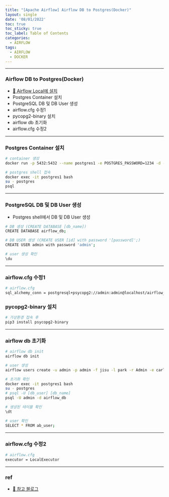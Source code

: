 ```yaml
---
title: "[Apache Airflow] Airflow DB to Postgres(Docker)"
layout: single
date: '08/01/2022'
toc: true
toc_sticky: true
toc_label: Table of Contents
categories:
  - AIRFLOW
tags:
  - AIRFLOW
  - DOCKER
---
```


---
### Airflow DB to Postgres(Docker)
* [🔗 Airflow Local에 설치](https://carl020958.github.io/airflow/airflow2/)
* Postgres Container 설치
* PostgreSQL DB 및 DB User 생성
* airflow.cfg 수정1
* pycopg2-binary 설치
* airflow db 초기화
* airflow.cfg 수정2

---

### Postgres Container 설치

```bash
# container 생성
docker run -p 5432:5432 --name postgres1 -e POSTGRES_PASSWORD=1234 -d -v psql_data:/var/lib/postgresql/data postgres

# postgres shell 접속
docker exec -it postgres1 bash
su - postgres
psql
```
---

### PostgreSQL DB 및 DB User 생성
* Postgres shell에서 DB 및 DB User 생성

```bash
# DB 생성 (CREATE DATABASE [db_name])
CREATE DATABASE airflow_db;

# DB USER 생성 (CREATE USER [id] with password '[password]';)
CREATE USER admin with password 'admin';

# user 생성 확인
\du
```
---

### airflow.cfg 수정1
```bash
# airflow.cfg
sql_alchemy_conn = postgresql+psycopg2://admin:admin@localhost/airflow_db
```

### pycopg2-binary 설치
```bash
# 가상환경 접속 후
pip3 install psycopg2-binary
```
---

### airflow db 초기화
```bash
# airflow db init
airflow db init

# user 생성
airflow users create -u admin -p admin -f jisu -l park -r Admin -e carl020958@korea.ac.kr

# 초기화 확인
docker exec -it postgres1 bash
su - postgres
# psql -U [db_user] [db_name]
psql -U admin -d airflow_db

# 생성된 테이블 확인
\dt

# user 확인
SELECT * FROM ab_user;
```
---

### airflow.cfg 수정2
```bash
# airflow.cfg
executor = LocalExecutor
```
---

### ref 
* [🔗 참고 블로그](https://velog.io/@insutance/Airflow-DB-변경-SQLite-to-PostgreSQL)